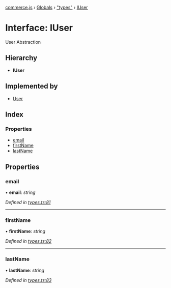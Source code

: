 [commerce.js](../README.md) › [Globals](../globals.md) › ["types"](../modules/_types_.md) › [IUser](_types_.iuser.md)

# Interface: IUser

User Abstraction

## Hierarchy

* **IUser**

## Implemented by

* [User](../classes/_user_.user.md)

## Index

### Properties

* [email](_types_.iuser.md#email)
* [firstName](_types_.iuser.md#firstname)
* [lastName](_types_.iuser.md#lastname)

## Properties

###  email

• **email**: *string*

*Defined in [types.ts:81](https://github.com/shopjs/commerce.js/blob/91f7495/src/types.ts#L81)*

___

###  firstName

• **firstName**: *string*

*Defined in [types.ts:82](https://github.com/shopjs/commerce.js/blob/91f7495/src/types.ts#L82)*

___

###  lastName

• **lastName**: *string*

*Defined in [types.ts:83](https://github.com/shopjs/commerce.js/blob/91f7495/src/types.ts#L83)*
